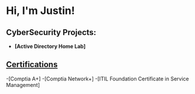 <h1>Hi, I'm Justin! </h1>

<h2>CyberSecurity Projects:</h2>

- <b>[Active Directory Home Lab]</b>

<h2><ins>Certifications </ins> </h2>

-[Comptia A+]
-[Comptia Network+]
-[ITIL Foundation Certificate in Service Management]

